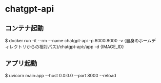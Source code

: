 # chatgpt-api

## コンテナ起動
$ docker run -it --rm --name chatgpt-api -p 8000:8000 -v {自身のホームディレクトリからの相対パス}/chatgpt-api:/app -d {IMAGE_ID}

## アプリ起動
$ uvicorn main:app --host 0.0.0.0 --port 8000 --reload